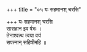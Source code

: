 +++
title = "०५ यः सहमानश् चरसि"

+++
यः सहमानश् चरसि  
सासहान इव र्षभः ।  
तेनाश्वत्थ त्वया वयं  
सपत्नान् सहिषीमहि ॥